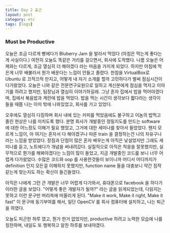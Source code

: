 ```yaml
---
title: Day 2 출근
layout: post
category: etc
tags: [logs]
---
```

### Must be Productive

오늘은 조금 다르게 빵에다가 Bluberry Jam 을 발라서 먹었다 (아침은 먹는게 좋다는게 사실이다.) 여전히 오늘도 똑같은 거리를 걸으면서, 회사에 도착했다. 나름 오늘은 어제와는 다르게, 조금 열심히 더 해야겠다 라는 마음을 가지게 되었다. 하지만 아침에 먹은게 너무 배불러서 뭔가 배운다는 느낌이 안들고 졸렸다. 한참을 VirtualBox로 Ubuntu 로 끄적끄적 만지고, 어떻게 내 자기 소개를 할까 고민하다가 벌써 점심시간이 다가왔었다. 오늘은 나와 같은 전문연구요원으로 일하고 계신분에게 점심을 먹자고 이야기를 하려고 했지만, 팀장님과 열심히 이야기하길래. 그냥 혼자 집에서 밥을 먹어야겠다며, 집에서 볶음밥과 계란에 밥을 먹었다. 밥을 먹는 시간이 생각보다 짧다라는 생각이 들을 때쯤 나는 이미 밖에 나와있었고, 회사를 가고 있었다.

오후에도 열심히 다짐하며 회사 내에 있는 커피를 먹었음에도 불구하고 이놈의 밥먹고 졸린 현상은 나를 미치도록 했다. 분명 회사가 개발중인 정밀지도를 만드는 software 에 대한 어느정도 이해가 필요 했었고, 그거에 대한 세미나를 찾아서 들었었다. 웬지 모르게 느낌이, 아 여기는 혼자서 다 해야겠구나 따른 train 을 결정하는건 나의 자유구나 라는 느낌을 받았었다. 장점과 단점이 많은 혼자 배우는게 아직은 낯설었지만 그래도 세미나를 듣고, 노트에다가 개념을 써내려갔다. 실질적으로 아직은 적응을 잘못했지만, 실무적으로 뭔가를 해봐야겠다는 느낌이 많이 들었고, 지금 개발중인 코드를 보니 너무 어렵게 다가왔었다. 수많은 코드와 oop 를 사용한것들이 보이니까 어디서 어디까지가 definition 인지 모든걸 이해하지 못했지만, function name 들을 대충보니 약간 짐작같는게 맞는지도 하는 확신이 들긴들었다.

아직은 나에게 그런 큰 개발은 너무 어렵게 다가와서, 휴대폰으로 facebook 을 하다가 이러한 글을 보았다. "어떻게 좋은 개발자가 될까?"
라는 글을 읽게되었는데, 다읽지는 못하고 이런 문구만 머리쏙에 떠올리게 된다. "Make it work, Make it right, Make it fast" 이 문구에 동기부여를 해서, 일단 OpenCV 를 회사 컴퓨터에 설치하고, 나는 퇴근을 하였다.

오늘도 피곤한 하루 였고, 뭔가 한거 없었지만, productive 하려고 노력한 모습에 나를 칭찬하며, 내일도 또 행복하고 알찬 하루를 보내야겠다.
